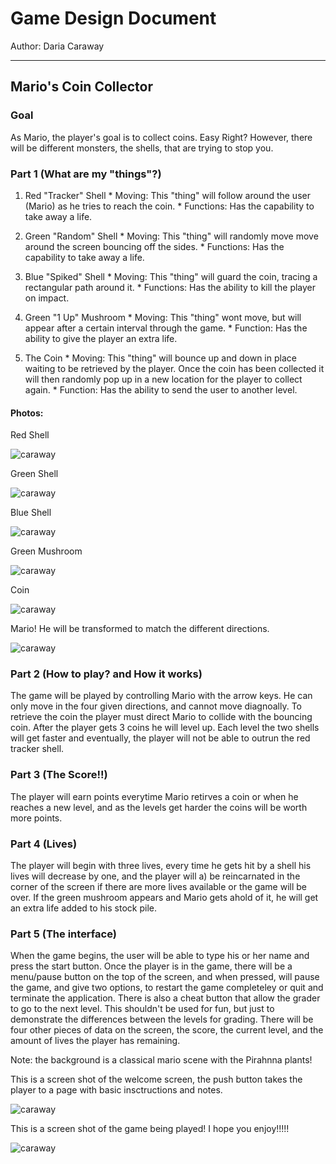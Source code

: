 # Game Design Document
Author: Daria Caraway

----

## Mario's Coin Collector

### Goal

As Mario, the player's goal is to collect coins. Easy Right? However, there will be different monsters, the shells, that are trying to stop you. 


### Part 1 (What are my "things"?)
  1. Red "Tracker" Shell 
    * Moving: This "thing" will follow around the user (Mario) as he tries to reach the coin.
    * Functions: Has the capability to take away a life.
    
  2. Green "Random" Shell
    * Moving: This "thing" will randomly move move around the screen bouncing off the sides.
    * Functions: Has the capability to take away a life. 
  
  3. Blue "Spiked" Shell
  	* Moving: This "thing" will guard the coin, tracing a rectangular path around it.
  	* Functions: Has the ability to kill the player on impact.
  
  4. Green "1 Up" Mushroom
    * Moving: This "thing" wont move, but will appear after a certain interval through the game.
    * Function: Has the ability to give the player an extra life.
    
  5. The Coin
    * Moving: This "thing" will bounce up and down in place waiting to be retrieved by the player.  Once the coin has been collected it will then randomly pop up in a new location for the player to collect again.
    * Function: Has the ability to send the user to another level.
    
#### Photos:

Red Shell

![caraway](redshell.jpg "Red Shell")

Green Shell 

![caraway](greenshell.jpg "Green Shell") 

Blue Shell 

![caraway](blueshell.jpeg "Blue Shell")

Green Mushroom

![caraway](greenmushroom.jpg "Green Mushroom")

Coin

![caraway](coin.png "Coin")

Mario! He will be transformed to match the different directions.

![caraway](mario.running.ahead.jpg "Mario")


    
### Part 2 (How to play? and How it works)
The game will be played by controlling Mario with the arrow keys. He can only move in the four given
directions, and cannot move diagnoally.  To retrieve the coin the player must direct Mario to collide with the bouncing coin.  After the player gets 3 coins he will level up.  Each level the two 
shells will get faster and eventually, the player will not be able to outrun the red tracker shell.

### Part 3 (The Score!!)
The player will earn points everytime Mario retirves a coin or when he reaches a new level, and as the levels get harder the coins will be worth more points.

### Part 4 (Lives)
The player will begin with three lives, every time he gets hit by a shell his lives will decrease by one, and the player  will a) be reincarnated in the corner of the screen if there are more lives available or the game will be over. If the green mushroom appears and Mario gets ahold of it, he will get an extra life added to his stock pile.
 
### Part 5 (The interface)
When the game begins, the user will be able to type his or her name and press the start button.
Once the player is in the game, there will be a menu/pause button on the top of the screen, and when pressed, will pause the game,
and give two options, to restart the game completeley or quit and terminate the application.  There is also a cheat button that allow the grader to go to the next level.  This
shouldn't be used for fun, but just to demonstrate the differences between the levels for grading. There will be four other pieces of data on the screen,
the score, the current level, and the amount of lives the player has remaining.

Note: the background is a classical mario scene with the Pirahnna plants!


This is a screen shot of the welcome screen, the push button takes the player to a page with basic insctructions and notes.

![caraway](openscreen.png "Open Screen")



This is a screen shot of the game being played! I hope you enjoy!!!!!

![caraway](screenshot.png "Screen shot")


 



